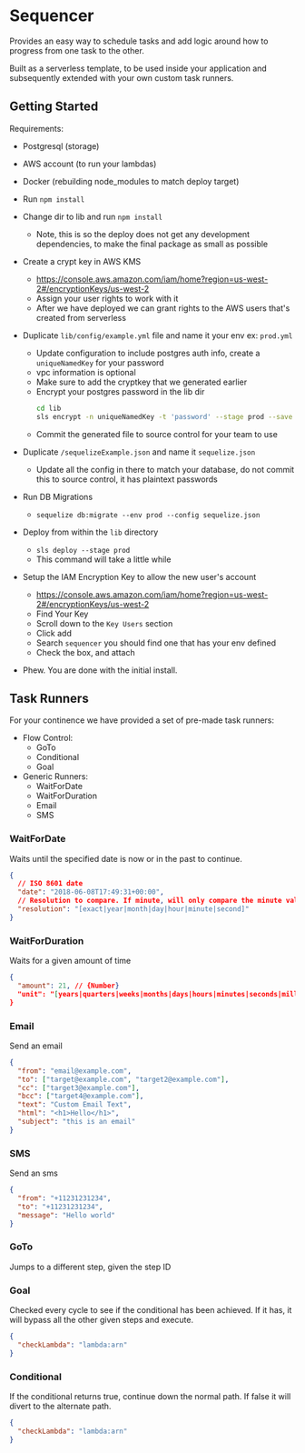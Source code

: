 # Sequencer

Provides an easy way to schedule tasks and add 
logic around how to progress from one task to the other.

Built as a serverless template, to be used inside 
your application and subsequently extended with your
own custom task runners.
    
## Getting Started

Requirements:
* Postgresql (storage)
* AWS account (to run your lambdas)
* Docker (rebuilding node_modules to match deploy target)

* Run `npm install`
* Change dir to lib and run `npm install`
    * Note, this is so the deploy does not get any development dependencies, to make the final package as small as possible
* Create a crypt key in AWS KMS
    * https://console.aws.amazon.com/iam/home?region=us-west-2#/encryptionKeys/us-west-2
    * Assign your user rights to work with it
    * After we have deployed we can grant rights to the AWS users that's created from serverless
* Duplicate `lib/config/example.yml` file and name it your env ex: `prod.yml`
    * Update configuration to include postgres auth info, create a `uniqueNamedKey` for your password
    * vpc information is optional
    * Make sure to add the cryptkey that we generated earlier
    * Encrypt your postgres password in the lib dir
        ```bash
        cd lib
        sls encrypt -n uniqueNamedKey -t 'password' --stage prod --save
        ```
    * Commit the generated file to source control for your team to use
    
* Duplicate `/sequelizeExample.json` and name it `sequelize.json`
    * Update all the config in there to match your database, do not commit this to source control, it has plaintext passwords 
* Run DB Migrations
    * `sequelize db:migrate --env prod --config sequelize.json`
* Deploy from within the `lib` directory
    * `sls deploy --stage prod`
    * This command will take a little while
* Setup the IAM Encryption Key to allow the new user's account
    * https://console.aws.amazon.com/iam/home?region=us-west-2#/encryptionKeys/us-west-2
    * Find Your Key
    * Scroll down to the `Key Users` section
    * Click add
    * Search `sequencer` you should find one that has your env defined
    * Check the box, and attach
* Phew. You are done with the initial install.
    
## Task Runners
For your continence we have
provided a set of pre-made task runners:

* Flow Control:
    * GoTo
    * Conditional
    * Goal
* Generic Runners:
    * WaitForDate
    * WaitForDuration
    * Email
    * SMS

### WaitForDate

Waits until the specified date is now or in the past to continue.

```JSON
{
  // ISO 8601 date
  "date": "2018-06-08T17:49:31+00:00", 
  // Resolution to compare. If minute, will only compare the minute values of current date to passed in date
  "resolution": "[exact|year|month|day|hour|minute|second]"    
}
``` 

### WaitForDuration

Waits for a given amount of time

```JSON
{
  "amount": 21, // {Number}
  "unit": "[years|quarters|weeks|months|days|hours|minutes|seconds|milliseconds]"
}
```

### Email

Send an email

```JSON
{
  "from": "email@example.com",
  "to": ["target@example.com", "target2@example.com"],
  "cc": ["target3@example.com"],
  "bcc": ["target4@example.com"],
  "text": "Custom Email Text",
  "html": "<h1>Hello</h1>",
  "subject": "this is an email"
}
```

### SMS

Send an sms

```JSON
{
  "from": "+11231231234",
  "to": "+11231231234",
  "message": "Hello world"
}
```

### GoTo

Jumps to a different step, given the step ID

### Goal

Checked every cycle to see if the conditional has been achieved. If it has, 
it will bypass all the other given steps and execute.

```json
{
  "checkLambda": "lambda:arn"
}
```

### Conditional

If the conditional returns true, continue down the normal path. If false it
will divert to the alternate path.

```json
{
  "checkLambda": "lambda:arn"
}
```

